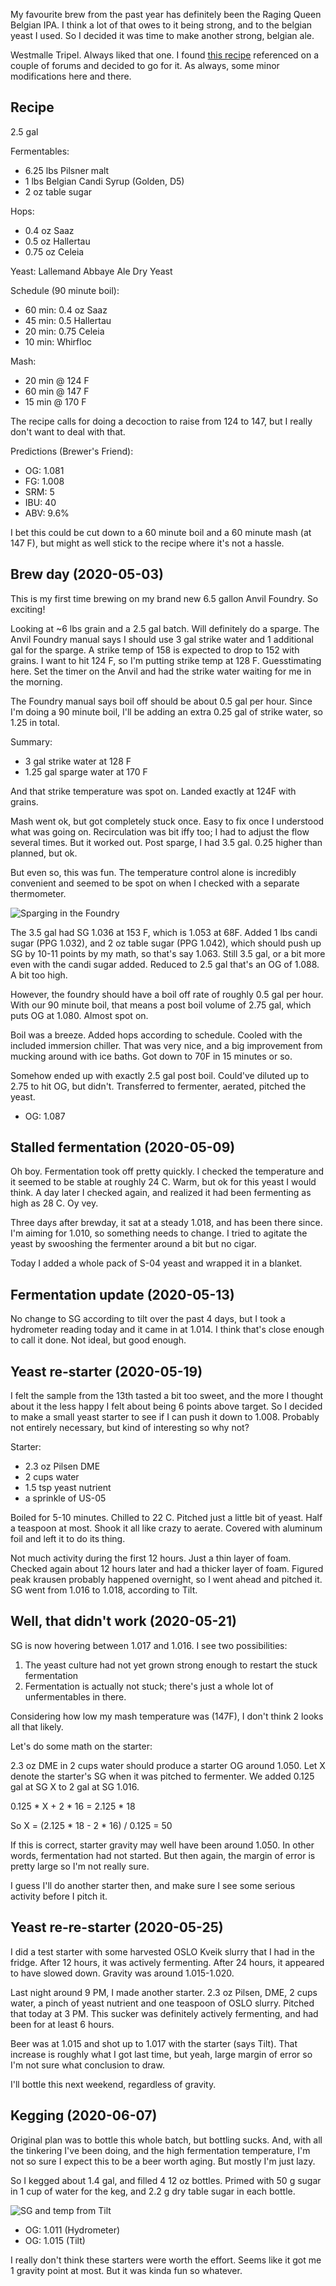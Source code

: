 My favourite brew from the past year has definitely been the Raging
Queen Belgian IPA. I think a lot of that owes to it being strong, and
to the belgian yeast I used. So I decided it was time to make another
strong, belgian ale.

Westmalle Tripel. Always liked that one. I found [this
recipe](http://www.candisyrup.com/uploads/6/0/3/5/6035776/westmalle_tripel_-_041.pdf)
referenced on a couple of forums and decided to go for it. As always,
some minor modifications here and there.

## Recipe

2.5 gal

Fermentables:
- 6.25 lbs Pilsner malt
- 1 lbs Belgian Candi Syrup (Golden, D5)
- 2 oz table sugar

Hops:
- 0.4 oz Saaz
- 0.5 oz Hallertau
- 0.75 oz Celeia

Yeast: Lallemand Abbaye Ale Dry Yeast

Schedule (90 minute boil):
- 60 min: 0.4 oz Saaz
- 45 min: 0.5 Hallertau
- 20 min: 0.75 Celeia
- 10 min: Whirfloc

Mash:
- 20 min @ 124 F
- 60 min @ 147 F
- 15 min @ 170 F

The recipe calls for doing a decoction to raise from 124 to 147, but I
really don't want to deal with that.

Predictions (Brewer's Friend):

- OG: 1.081
- FG: 1.008
- SRM: 5
- IBU: 40
- ABV: 9.6%

I bet this could be cut down to a 60 minute boil and a 60 minute mash
(at 147 F), but might as well stick to the recipe where it's not a
hassle.

## Brew day (2020-05-03)

This is my first time brewing on my brand new 6.5 gallon Anvil
Foundry. So exciting!

Looking at ~6 lbs grain and a 2.5 gal batch. Will definitely do a
sparge. The Anvil Foundry manual says I should use 3 gal strike water
and 1 additional gal for the sparge. A strike temp of 158 is expected
to drop to 152 with grains. I want to hit 124 F, so I'm putting strike
temp at 128 F. Guesstimating here. Set the timer on the Anvil and had
the strike water waiting for me in the morning.

The Foundry manual says boil off should be about 0.5 gal per
hour. Since I'm doing a 90 minute boil, I'll be adding an extra 0.25
gal of strike water, so 1.25 in total.

Summary:
- 3 gal strike water at 128 F
- 1.25 gal sparge water at 170 F

And that strike temperature was spot on. Landed exactly at 124F with
grains.

Mash went ok, but got completely stuck once.  Easy to fix once I
understood what was going on. Recirculation was bit iffy too; I had to
adjust the flow several times. But it worked out. Post sparge, I had
3.5 gal. 0.25 higher than planned, but ok.

But even so, this was fun. The temperature control alone is incredibly
convenient and seemed to be spot on when I checked with a separate
thermometer.

![Sparging in the Foundry](sparge_2020-05-03.jpg)

The 3.5 gal had SG 1.036 at 153 F, which is 1.053 at 68F. Added 1 lbs
candi sugar (PPG 1.032), and 2 oz table sugar (PPG 1.042), which
should push up SG by 10-11 points by my math, so that's say
1.063. Still 3.5 gal, or a bit more even with the candi sugar
added. Reduced to 2.5 gal that's an OG of 1.088. A bit too high.

However, the foundry should have a boil off rate of roughly 0.5 gal
per hour. With our 90 minute boil, that means a post boil volume of
2.75 gal, which puts OG at 1.080. Almost spot on.

Boil was a breeze. Added hops according to schedule. Cooled with the
included immersion chiller. That was very nice, and a big improvement
from mucking around with ice baths. Got down to 70F in 15 minutes or
so.

Somehow ended up with exactly 2.5 gal post boil. Could've diluted up
to 2.75 to hit OG, but didn't. Transferred to fermenter, aerated,
pitched the yeast.

- OG: 1.087

## Stalled fermentation (2020-05-09)

Oh boy. Fermentation took off pretty quickly. I checked the
temperature and it seemed to be stable at roughly 24 C. Warm, but ok
for this yeast I would think. A day later I checked again, and
realized it had been fermenting as high as 28 C. Oy vey.

Three days after brewday, it sat at a steady 1.018, and has been there
since. I'm aiming for 1.010, so something needs to change. I tried to
agitate the yeast by swooshing the fermenter around a bit but no
cigar.

Today I added a whole pack of S-04 yeast and wrapped it in a
blanket.

## Fermentation update (2020-05-13)

No change to SG according to tilt over the past 4 days, but I took a
hydrometer reading today and it came in at 1.014. I think that's close
enough to call it done. Not ideal, but good enough.

## Yeast re-starter (2020-05-19)

I felt the sample from the 13th tasted a bit too sweet, and the more I
thought about it the less happy I felt about being 6 points above
target. So I decided to make a small yeast starter to see if I can
push it down to 1.008. Probably not entirely necessary, but kind of
interesting so why not?

Starter:
 - 2.3 oz Pilsen DME
 - 2 cups water
 - 1.5 tsp yeast nutrient
 - a sprinkle of US-05

Boiled for 5-10 minutes. Chilled to 22 C. Pitched just a little bit of
yeast. Half a teaspoon at most. Shook it all like crazy to
aerate. Covered with aluminum foil and left it to do its thing.

Not much activity during the first 12 hours. Just a thin layer of
foam. Checked again about 12 hours later and had a thicker layer of
foam. Figured peak krausen probably happened overnight, so I went
ahead and pitched it. SG went from 1.016 to 1.018, according to Tilt.

## Well, that didn't work (2020-05-21)

SG is now hovering between 1.017 and 1.016. I see two possibilities:

1. The yeast culture had not yet grown strong enough to restart the
   stuck fermentation
2. Fermentation is actually not stuck; there's just a whole lot of
   unfermentables in there.

Considering how low my mash temperature was (147F), I don't think 2
looks all that likely.

Let's do some math on the starter:

2.3 oz DME in 2 cups water should produce a starter OG around
1.050. Let X denote the starter's SG when it was pitched to
fermenter. We added 0.125 gal at SG X to 2 gal at SG 1.016.

0.125 * X + 2 * 16 = 2.125 * 18

So X = (2.125 * 18 - 2 * 16) / 0.125 = 50

If this is correct, starter gravity may well have been around
1.050. In other words, fermentation had not started. But then again,
the margin of error is pretty large so I'm not really sure.

I guess I'll do another starter then, and make sure I see some serious
activity before I pitch it.

## Yeast re-re-starter (2020-05-25)

I did a test starter with some harvested OSLO Kveik slurry that I had
in the fridge. After 12 hours, it was actively fermenting. After 24
hours, it appeared to have slowed down. Gravity was around
1.015-1.020.

Last night around 9 PM, I made another starter. 2.3 oz Pilsen, DME, 2
cups water, a pinch of yeast nutrient and one teaspoon of OSLO
slurry. Pitched that today at 3 PM. This sucker was definitely
actively fermenting, and had been for at least 6 hours.

Beer was at 1.015 and shot up to 1.017 with the starter (says
Tilt). That increase is roughly what I got last time, but yeah, large
margin of error so I'm not sure what conclusion to draw.

I'll bottle this next weekend, regardless of gravity.

## Kegging (2020-06-07)

Original plan was to bottle this whole batch, but bottling sucks. And,
with all the tinkering I've been doing, and the high fermentation
temperature, I'm not so sure I expect this to be a beer worth
aging. But mostly I'm just lazy.

So I kegged about 1.4 gal, and filled 4 12 oz bottles. Primed with 50
g sugar in 1 cup of water for the keg, and 2.2 g dry table sugar in
each bottle.

![SG and temp from Tilt](tilt_2020-05-03.png)

- OG: 1.011 (Hydrometer)
- OG: 1.015 (Tilt)

I really don't think these starters were worth the effort. Seems like
it got me 1 gravity point at most. But it was kinda fun so whatever.
